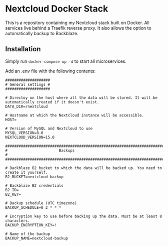 # Nextcloud Docker Stack
This is a repository containing my Nextcloud stack built on Docker. All services live behind a Traefik reverse proxy.
It also allows the option to automatically backup to Backblaze.


## Installation
Simply run `docker-compose up -d` to start all microservices.

Add an .env file with the following contents:
```
####################
# General settings #
####################

# Directoy on the host where all the data will be stored. It will be automatically created if it doesn't exist.
DATA_DIR=/nextcloud

# Hostname at which the Nextcloud instance will be accessible.
HOST=

# Version of MySQL and Nextcloud to use
MYSQL_VERSION=8.0
NEXTCLOUD_VERSION=15.0

#############################################################################
#                       Backups                                             #
#############################################################################

# Backblaze B2 bucket to which the data will be backed up. You need to create it yourself.
B2_BUCKET=nextcloud-backup

# Backblaze B2 credentials
B2_ID=
B2_KEY=

# Backup schedule (UTC timezone)
BACKUP_SCHEDULE=0 2 * * *

# Encryption key to use before backing up the data. Must be at least 8 characters.
BACKUP_ENCRYPTION_KEY=!

# Name of the backup
BACKUP_NAME=nextcloud-backup
```

